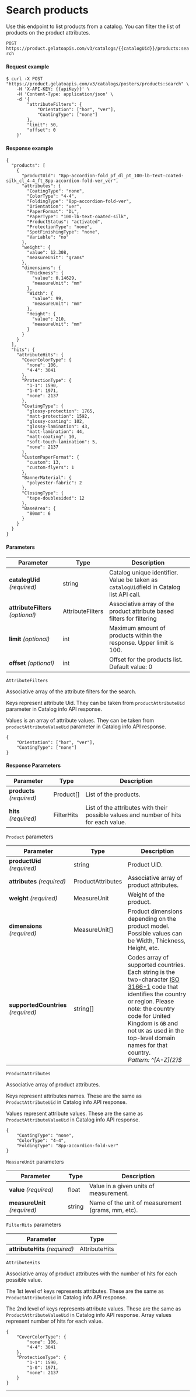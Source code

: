 # Search products

Use this endpoint to list products from a catalog. You can filter the list of products on the product attributes.

`POST https://product.gelatoapis.com/v3/catalogs/{{catalogUid}}/products:search`

#### Request example

```
$ curl -X POST "https://product.gelatoapis.com/v3/catalogs/posters/products:search" \
    -H 'X-API-KEY: {{apiKey}}' \
    -H 'Content-Type: application/json' \
    -d '{
        "attributeFilters": {
            "Orientation": ["hor", "ver"],
            "CoatingType": ["none"]
        },
        "limit": 50,
        "offset": 0
    }'
```

#### Response example

```
{
  "products": [
    {
      "productUid": "8pp-accordion-fold_pf_dl_pt_100-lb-text-coated-silk_cl_4-4_ft_8pp-accordion-fold-ver_ver",
      "attributes": {
        "CoatingType": "none",
        "ColorType": "4-4",
        "FoldingType": "8pp-accordion-fold-ver",
        "Orientation": "ver",
        "PaperFormat": "DL",
        "PaperType": "100-lb-text-coated-silk",
        "ProductStatus": "activated",
        "ProtectionType": "none",
        "SpotFinishingType": "none",
        "Variable": "no"
      },
      "weight": {
        "value": 12.308,
        "measureUnit": "grams"
      },
      "dimensions": {
        "Thickness": {
          "value": 0.14629,
          "measureUnit": "mm"
        },
        "Width": {
          "value": 99,
          "measureUnit": "mm"
        },
        "Height": {
          "value": 210,
          "measureUnit": "mm"
        }
      }
    }
  ],
  "hits": {
    "attributeHits": {
      "CoverColorType": {
        "none": 106,
        "4-4": 3041
      },
      "ProtectionType": {
        "1-1": 1590,
        "1-0": 1971,
        "none": 2137
      },
      "CoatingType": {
        "glossy-protection": 1765,
        "matt-protection": 1592,
        "glossy-coating": 102,
        "glossy-lamination": 43,
        "matt-lamination": 44,
        "matt-coating": 10,
        "soft-touch-lamination": 5,
        "none": 2137
      },
      "CustomPaperFormat": {
        "custom": 13,
        "custom-flyers": 1
      },
      "BannerMaterial": {
        "polyester-fabric": 2
      },
      "ClosingType": {
        "tape-doublesided": 12
      },
      "BaseArea": {
        "80mm": 6
      }
    }
  }
}
```

#### Parameters

| Parameter | Type | Description |
| --- | --- | --- |
| **catalogUid** _(required)_ | string | Catalog unique identifier. Value be taken as `catalogUid`field in Catalog list API call. |
| **attributeFilters** _(optional)_ | AttributeFilters | Associative array of the product attribute based filters for filtering |
| **limit** _(optional)_ | int | Maximum amount of products within the response. Upper limit is 100. |
| **offset** _(optional)_ | int | Offset for the products list. Default value: 0 |

`AttributeFilters`

Associative array of the attribute filters for the search.

Keys represent attribute Uid. They can be taken from `productAttributeUid` parameter in Catalog info API response.

Values is an array of attribute values. They can be taken from `productAttributeValueUid` parameter in Catalog info API response.

```
{
    "Orientation": ["hor", "ver"],
    "CoatingType": ["none"]
}
```


#### Response Parameters

| Parameter | Type | Description |
| --- | --- | --- |
| **products** _(required)_ | Product\[\] | List of the products. |
| **hits** _(required)_ | FilterHits | List of the attributes with their possible values and number of hits for each value. |

`Product` parameters

| Parameter | Type | Description |
| --- | --- | --- |
| **productUid** _(required)_ | string | Product UID. |
| **attributes** _(required)_ | ProductAttributes | Associative array of product attributes. |
| **weight** _(required)_ | MeasureUnit | Weight of the product. |
| **dimensions** _(required)_ | MeasureUnit\[\] | Product dimensions depending on the product model. Possible values can be Width, Thickness, Height, etc. |
| **supportedCountries** _(required)_ | string\[\] | Codes array of supported countries. Each string is the two-character [ISO 3166-1](https://en.wikipedia.org/wiki/ISO_3166-1_alpha-2) code that identifies the country or region. Please note: the country code for United Kingdom is `GB` and not `UK` as used in the top-level domain names for that country.  <br>_Pattern: ^\[A-Z\]{2}$_ |

`ProductAttributes`

Associative array of product attributes.

Keys represent attributes names. These are the same as `ProductAttributeUid` in Catalog info API response.

Values represent attribute values. These are the same as `ProductAttributeValueUid` in Catalog info API response.

```
{
    "CoatingType": "none",
    "ColorType": "4-4",
    "FoldingType": "8pp-accordion-fold-ver"
}

```

`MeasureUnit` parameters

| Parameter | Type | Description |
| --- | --- | --- |
| **value** _(required)_ | float | Value in a given units of measurement. |
| **measureUnit** _(required)_ | string | Name of the unit of measurement (grams, mm, etc). |

`FilterHits` parameters

| Parameter | Type |
| --- | --- |
| **attributeHits** _(required)_ | AttributeHits |

`AttributeHits`

Associative array of product attributes with the number of hits for each possible value.

The 1st level of keys represents attributes. These are the same as `ProductAttributeUid` in Catalog info API response.

The 2nd level of keys represents attribute values. These are the same as `ProductAttributeValueUid` in Catalog info API response. Array values represent number of hits for each value.

```
{
    "CoverColorType": {
        "none": 106,
        "4-4": 3041
    },
    "ProtectionType": {
        "1-1": 1590,
        "1-0": 1971,
        "none": 2137
    }
}
```

- - -
